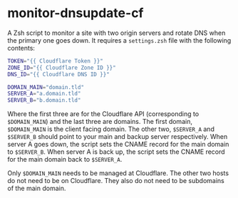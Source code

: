 # monitor-dnsupdate-cf

A Zsh script to monitor a site with two origin servers and rotate DNS when the primary one goes down. It requires a `settings.zsh` file with the following contents:

```sh
TOKEN="{{ Cloudflare Token }}"
ZONE_ID="{{ Cloudflare Zone ID }}"
DNS_ID="{{ Cloudflare DNS ID }}"

DOMAIN_MAIN="domain.tld"
SERVER_A="a.domain.tld"
SERVER_B="b.domain.tld"
```

Where the first three are for the Cloudflare API (corresponding to `$DOMAIN_MAIN`) and the last three are domains. The first domain, `$DOMAIN_MAIN` is the client facing domain. The other two, `$SERVER_A` and `$SERVER_B` should point to your main and backup server respectively. When server A goes down, the script sets the CNAME record for the main domain to `$SERVER_B`. When server A is back up, the script sets the CNAME record for the main domain back to `$SERVER_A`.

Only `$DOMAIN_MAIN` needs to be managed at Cloudflare. The other two hosts do not need to be on Cloudflare. They also do not need to be subdomains of the main domain.
